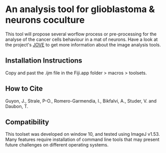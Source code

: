 # An analysis tool for glioblastoma & neurons coculture 

This tool will propose several worflow process or pre-processing for the analyse of the cancer cells behaviour in a mat of neurons.
Have a look at the project's [JOVE](https://www.jove.com/v/60998/a-3d-spheroid-model-for-glioblastoma) to get more information about the image analysis tools.


## Installation Instructions
Copy and past the .ijm file in the Fiji.app folder > macros > toolsets.


## How to Cite
Guyon, J., Strale, P-O., Romero-Garmendia, I., Bikfalvi, A., Studer, V. and Daubon, T.




## Compatibility

This toolset was developed on window 10, and tested using ImageJ v1.53. Many features require installation of command line tools that may present future challenges on different operating systems.
